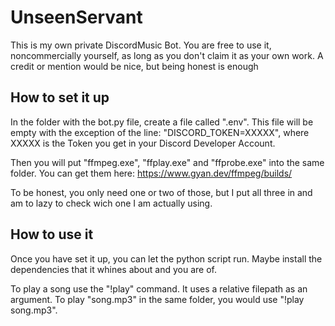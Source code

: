 # UnseenServant
This is my own private DiscordMusic Bot.
You are free to use it, noncommercially yourself, as long as you don't claim it as your own work.
A credit or mention would be nice, but being honest is enough

## How to set it up
In the folder with the bot.py file, create a file called ".env". This file will be empty with the exception of the line: "DISCORD_TOKEN=XXXXX", where XXXXX is the Token you get in your Discord Developer Account.

Then you will put "ffmpeg.exe", "ffplay.exe" and "ffprobe.exe" into the same folder.
You can get them here: https://www.gyan.dev/ffmpeg/builds/

To be honest, you only need one or two of those, but I put all three in and am to lazy to check wich one I am actually using.

## How to use it
Once you have set it up, you can let the python script run.
Maybe install the dependencies that it whines about and you are of.

To play a song use the "!play" command. It uses a relative filepath as an argument.
To play "song.mp3" in the same folder, you would use "!play song.mp3".
